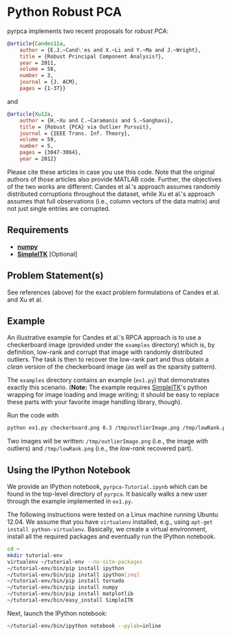 Python Robust PCA
=================

pyrpca implements two recent proposals for *robust PCA*:
```bibtex
@article{Candes11a,
    author = {E.J.~Cand\'es and X.~Li and Y.~Ma and J.~Wright},
    title = {Robust Principal Component Analysis?},
    year = 2011,
    volume = 58,
    number = 3,
    journal = {J. ACM},
    pages = {1-37}}
```
and
```bibtex
@article{Xu12a,
    author = {H.~Xu and C.~Caramanis and S.~Sanghavi},
    title = {Robust {PCA} via Outlier Pursuit},
    journal = {IEEE Trans. Inf. Theory},
    volume = 59,
    number = 5,
    pages = {3047-3064},
    year = 2012}
```
Please cite these articles in case you use this code. Note that the original
authors of those articles also provide MATLAB code. Further, the objectives
of the two works are different: Candes et al.'s approach assumes randomly
distributed corruptions throughout the dataset, while Xu et al.'s approach
assumes that full observations (i.e., column vectors of the data matrix) and
not just single entries are corrupted.

Requirements
------------

* [**numpy**](http://www.numpy.org/)
* [**SimpleITK**](http://www.simpleitk.org) [Optional]

Problem Statement(s)
--------------------

See references (above) for the exact problem formulations of Candes
et al. and Xu et al.

Example
-------

An illustrative example for Candes et al.'s RPCA approach is to use a
checkerboard image (provided under the `examples` directory) which is,
by definition, low-rank and corrupt that image with randomly distributed
outliers. The task is then to recover the low-rank part and thus obtain
a *clean* version of the checkerboard image (as well as the sparsity
pattern).

The `examples` directory contains an example (`ex1.py`) that demonstrates
exactly this scenario.  (**Note:** The example requires 
[SimpleITK](http://www.simpleitk.org)'s python wrapping for image loading and
image writing; it should be easy to replace these parts with your favorite
image handling library, though).

Run the code with
```bash
python ex1.py checkerboard.png 0.3 /tmp/outlierImage.png /tmp/lowRank.png
```
Two images will be written: `/tmp/outlierImage.png` (i.e., the image *with*
outliers) and `/tmp/lowRank.png` (i.e., the *low-rank* recovered part).

Using the IPython Notebook
--------------------------

We provide an IPython notebook, ```pyrpca-Tutorial.ipynb``` which can be found
in the top-level directory of ```pyrpca```. It basically walks a new user through
the example implemented in ```ex1.py```.

The following instructions were tested on a Linux machine running 
Ubuntu 12.04. We assume that you have ```virtualenv``` installed, 
e.g., using ```apt-get install python-virtualenv```. Basically, we
create a virtual environment, install all the required packages
and eventually run the IPython notebook.

```bash
cd ~
mkdir tutorial-env
virtualenv ~/tutorial-env --no-site-packages
~/tutorial-env/bin/pip install ipython
~/tutorial-env/bin/pip install ipython[zmq]
~/tutorial-env/bin/pip install tornado
~/tutorial-env/bin/pip install numpy
~/tutorial-env/bin/pip install matplotlib
~/tutorial-env/bin/easy_install SimpleITK
```
Next, launch the IPython notebook:
```bash
~/tutorial-env/bin/ipython notebook --pylab=inline
```
